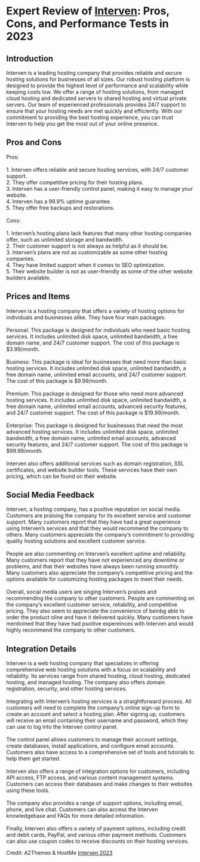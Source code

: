<h1>Expert Review of <a href="https://a2themes.com/interven-reviews">Interven</a>: Pros, Cons, and Performance Tests in 2023</h1>
<h2>Introduction</h2>
Interven is a leading hosting company that provides reliable and secure hosting solutions for businesses of all sizes. Our robust hosting platform is designed to provide the highest level of performance and scalability while keeping costs low. We offer a range of hosting solutions, from managed cloud hosting and dedicated servers to shared hosting and virtual private servers. Our team of experienced professionals provides 24/7 support to ensure that your hosting needs are met quickly and efficiently. With our commitment to providing the best hosting experience, you can trust Interven to help you get the most out of your online presence.
<h2>Pros and Cons</h2>
Pros:<br><br>1. Interven offers reliable and secure hosting services, with 24/7 customer support.<br>2. They offer competitive pricing for their hosting plans.<br>3. Interven has a user-friendly control panel, making it easy to manage your website.<br>4. Interven has a 99.9% uptime guarantee.<br>5. They offer free backups and restorations.<br><br>Cons:<br><br>1. Interven’s hosting plans lack features that many other hosting companies offer, such as unlimited storage and bandwidth.<br>2. Their customer support is not always as helpful as it should be.<br>3. Interven’s plans are not as customizable as some other hosting companies.<br>4. They have limited support when it comes to SEO optimization.<br>5. Their website builder is not as user-friendly as some of the other website builders available.
<h2>Prices and Items</h2>
Interven is a hosting company that offers a variety of hosting options for individuals and businesses alike. They have four main packages:<br><br>Personal: This package is designed for individuals who need basic hosting services. It includes unlimited disk space, unlimited bandwidth, a free domain name, and 24/7 customer support. The cost of this package is $3.99/month.<br><br>Business: This package is ideal for businesses that need more than basic hosting services. It includes unlimited disk space, unlimited bandwidth, a free domain name, unlimited email accounts, and 24/7 customer support. The cost of this package is $9.99/month.<br><br>Premium: This package is designed for those who need more advanced hosting services. It includes unlimited disk space, unlimited bandwidth, a free domain name, unlimited email accounts, advanced security features, and 24/7 customer support. The cost of this package is $19.99/month.<br><br>Enterprise: This package is designed for businesses that need the most advanced hosting services. It includes unlimited disk space, unlimited bandwidth, a free domain name, unlimited email accounts, advanced security features, and 24/7 customer support. The cost of this package is $99.99/month.<br><br>Interven also offers additional services such as domain registration, SSL certificates, and website builder tools. These services have their own pricing, which can be found on their website.
<h2>Social Media Feedback</h2>
Interven, a hosting company, has a positive reputation on social media. Customers are praising the company for its excellent service and customer support. Many customers report that they have had a great experience using Interven’s services and that they would recommend the company to others. Many customers appreciate the company’s commitment to providing quality hosting solutions and excellent customer service.<br><br>People are also commenting on Interven’s excellent uptime and reliability. Many customers report that they have not experienced any downtime or problems, and that their websites have always been running smoothly. Many customers also appreciate the company’s competitive pricing and the options available for customizing hosting packages to meet their needs.<br><br>Overall, social media users are singing Interven’s praises and recommending the company to other customers. People are commenting on the company’s excellent customer service, reliability, and competitive pricing. They also seem to appreciate the convenience of beinbg able to order the product oline and have it delivered quickly. Many custiomers have menitoined that they have had psoitive expereinces with Interven and would highly recommend the company to other customers.
<h2>Integration Details</h2>
Interven is a web hosting company that specializes in offering comprehensive web hosting solutions with a focus on scalability and reliability. Its services range from shared hosting, cloud hosting, dedicated hosting, and managed hosting. The company also offers domain registration, security, and other hosting services.<br><br>Integrating with Interven’s hosting services is a straightforward process. All customers will need to complete the company’s online sign-up form to create an account and select a hosting plan. After signing up, customers will receive an email containing their username and password, which they can use to log into the Interven control panel.<br><br>The control panel allows customers to manage their account settings, create databases, install applications, and configure email accounts. Customers also have access to a comprehensive set of tools and tutorials to help them get started.<br><br>Interven also offers a range of integration options for customers, including API access, FTP access, and various content management systems. Customers can access their databases and make changes to their websites using these tools.<br><br>The company also provides a range of support options, including email, phone, and live chat. Customers can also access the Interven knowledgebase and FAQs for more detailed information.<br><br>Finally, Interven also offers a variety of payment options, including credit and debit cards, PayPal, and various other payment methods. Customers can also use coupon codes to receive discounts on their hosting services.
<p>Credit: A2Themes & HostMe <a href="https://a2themes.com/interven-reviews">Interven 2023</a></p>